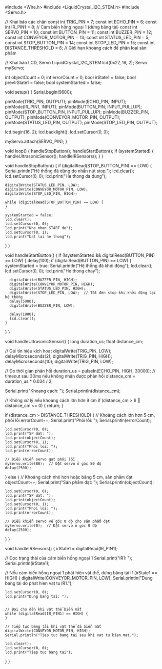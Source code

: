 #include <Wire.h>
#include <LiquidCrystal_I2C_STEM.h>
#include <Servo.h>

// Khai báo các chân
const int TRIG_PIN = 7;
const int ECHO_PIN = 6;
const int IR_PIN1 = 8;  // Cảm biến hồng ngoại 1 (dừng băng tải)
const int SERVO_PIN = 10;
const int BUTTON_PIN = 11;
const int BUZZER_PIN = 12;
const int CONVEYOR_MOTOR_PIN = 13;
const int STATUS_LED_PIN = 5;
const int STOP_BUTTON_PIN = 14;
const int STOP_LED_PIN = 15;
const int DISTANCE_THRESHOLD = 6;  // Giới hạn khoảng cách để phân loại sản phẩm

// Khai báo LCD, Servo
LiquidCrystal_I2C_STEM lcd(0x27, 16, 2);
Servo myServo;

int objectCount = 0;
int errorCount = 0;
bool irState1 = false;
bool prevIrState1 = false;
bool systemStarted = false;

void setup() {
  Serial.begin(9600);
  
  pinMode(TRIG_PIN, OUTPUT);
  pinMode(ECHO_PIN, INPUT);
  pinMode(IR_PIN1, INPUT);
  pinMode(BUTTON_PIN, INPUT_PULLUP);
  pinMode(STOP_BUTTON_PIN, INPUT_PULLUP);
  pinMode(BUZZER_PIN, OUTPUT);
  pinMode(CONVEYOR_MOTOR_PIN, OUTPUT);
  pinMode(STATUS_LED_PIN, OUTPUT);
  pinMode(STOP_LED_PIN, OUTPUT);

  lcd.begin(16, 2);
  lcd.backlight();
  lcd.setCursor(0, 0);
  
  myServo.attach(SERVO_PIN);
}

void loop() {
  handleStopButton();
  handleStartButton();
  if (systemStarted) {
    handleUltrasonicSensor();
    handleIRSensors();
  }
}

void handleStopButton() {
  if (digitalRead(STOP_BUTTON_PIN) == LOW) {
    Serial.println("Hệ thống đã dừng do nhấn nút stop.");
    lcd.clear();
    lcd.setCursor(0, 0);
    lcd.print("He thong da dung");
    
    digitalWrite(STATUS_LED_PIN, LOW);
    digitalWrite(CONVEYOR_MOTOR_PIN, LOW);
    digitalWrite(STOP_LED_PIN, HIGH);
    
    while (digitalRead(STOP_BUTTON_PIN) == LOW) {
    }

    systemStarted = false;
    lcd.clear();
    lcd.setCursor(0, 0);
    lcd.print("Nhe nhan START de");
    lcd.setCursor(0, 1);
    lcd.print("bat lai he thong");
  }
}

void handleStartButton() {
  if (!systemStarted && digitalRead(BUTTON_PIN) == LOW) {
    delay(100);
    if (digitalRead(BUTTON_PIN) == LOW) {
      systemStarted = true;
      Serial.println("Hệ thống đã khởi động");
      lcd.clear();
      lcd.setCursor(0, 0);
      lcd.print("He thong chay");
      
      digitalWrite(BUZZER_PIN, HIGH);
      digitalWrite(CONVEYOR_MOTOR_PIN, HIGH);
      digitalWrite(STATUS_LED_PIN, HIGH);
      digitalWrite(STOP_LED_PIN, LOW);  // Tắt đèn stop khi khởi động lại hệ thống
      delay(5000);
      digitalWrite(BUZZER_PIN, LOW);
      
      delay(1000);
      lcd.clear();
    }
  }
}

void handleUltrasonicSensor() {
  long duration_us;
  float distance_cm;

  // Gửi tín hiệu kích hoạt
  digitalWrite(TRIG_PIN, LOW);
  delayMicroseconds(2); 
  digitalWrite(TRIG_PIN, HIGH);
  delayMicroseconds(10);
  digitalWrite(TRIG_PIN, LOW);

  // Đo thời gian phản hồi
  duration_us = pulseIn(ECHO_PIN, HIGH, 30000);  // timeout sau 30ms nếu không nhận được phản hồi
  distance_cm = duration_us * 0.034 / 2;

  Serial.print("Khoang cach: ");
  Serial.println(distance_cm);

  // Không xử lý nếu khoảng cách lớn hơn 9 cm
  if (distance_cm > 9 || distance_cm <= 0) {
    return;
  }

  if (distance_cm > DISTANCE_THRESHOLD) {
    // Khoảng cách lớn hơn 5 cm, phôi lỗi
    errorCount++;
    Serial.print("Phôi lỗi: ");
    Serial.println(errorCount);

    lcd.setCursor(0, 0);
    lcd.print("SP dat: ");
    lcd.print(objectCount);
    lcd.setCursor(0, 1);
    lcd.print("Phoi loi: ");
    lcd.print(errorCount);

    // Điều khiển servo gạt phôi lỗi
    myServo.write(80);  // Đặt servo ở góc 80 độ
    delay(2500);
  } else {
    // Khoảng cách nhỏ hơn hoặc bằng 5 cm, sản phẩm đạt
    objectCount++;
    Serial.print("Sản phẩm đạt: ");
    Serial.println(objectCount);

    lcd.setCursor(0, 0);
    lcd.print("SP dat: ");
    lcd.print(objectCount);
    lcd.setCursor(0, 1);
    lcd.print("Phoi loi: ");
    lcd.print(errorCount);

    // Điều khiển servo về góc 0 độ cho sản phẩm đạt
    myServo.write(0);  // Đặt servo ở góc 0 độ
    delay(2500);
  }
}

void handleIRSensors() {
  irState1 = digitalRead(IR_PIN1);

  // Đọc trạng thái của cảm biến hồng ngoại 1
  Serial.print("IR1: ");
  Serial.println(irState1);

  // Nếu cảm biến hồng ngoại 1 phát hiện vật thể, dừng băng tải
  if (irState1 == HIGH) {
    digitalWrite(CONVEYOR_MOTOR_PIN, LOW);
    Serial.println("Dung bang tai do phat hien vat tu IR1.");

    lcd.setCursor(0, 0);
    lcd.print("Dung bang tai: ");


    // Đợi cho đến khi vật thể biến mất
    while (digitalRead(IR_PIN1) == HIGH) {
    }

    // Tiếp tục băng tải khi vật thể đã biến mất
    digitalWrite(CONVEYOR_MOTOR_PIN, HIGH);
    Serial.println("Tiep tuc bang tai sau khi vat tu bien mat.");

    lcd.clear();
    lcd.setCursor(0, 0);
    lcd.print("Tiep tuc bang tai");
  }
}
